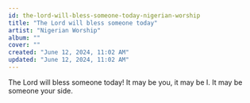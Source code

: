 ```yaml
---
id: the-lord-will-bless-someone-today-nigerian-worship
title: "The Lord will bless someone today"
artist: "Nigerian Worship"
album: ""
cover: ""
created: "June 12, 2024, 11:02 AM"
updated: "June 12, 2024, 11:02 AM"
---
```


The Lord will bless someone today!
It may be you, it may be I. 
It may be someone your side.
